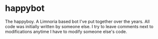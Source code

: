 # happybot
The happyboy. A Limnoria based bot I've put together over the years. All code was initially written by someone else. I try to leave comments next to modifications anytime I have to modify someone else's code.


